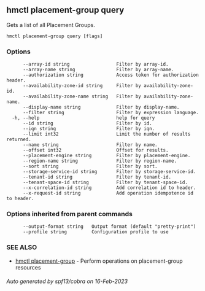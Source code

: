 ## hmctl placement-group query

Gets a list of all Placement Groups.

```
hmctl placement-group query [flags]
```

### Options

```
      --array-id string                 Filter by array-id.
      --array-name string               Filter by array-name.
      --authorization string            Access token for authorization header.
      --availability-zone-id string     Filter by availability-zone-id.
      --availability-zone-name string   Filter by availability-zone-name.
      --display-name string             Filter by display-name.
      --filter string                   Filter by expression language.
  -h, --help                            help for query
      --id string                       Filter by id.
      --iqn string                      Filter by iqn.
      --limit int32                     Limit the number of results returned.
      --name string                     Filter by name.
      --offset int32                    Offset for results.
      --placement-engine string         Filter by placement-engine.
      --region-name string              Filter by region-name.
      --sort string                     Filter by sort.
      --storage-service-id string       Filter by storage-service-id.
      --tenant-id string                Filter by tenant-id.
      --tenant-space-id string          Filter by tenant-space-id.
      --x-correlation-id string         Add correlation id to header.
      --x-request-id string             Add operation idempotence id to header.
```

### Options inherited from parent commands

```
      --output-format string   Output format (default "pretty-print")
      --profile string         Configuration profile to use
```

### SEE ALSO

* [hmctl placement-group](hmctl_placement-group.md)	 - Perform operations on placement-group resources

###### Auto generated by spf13/cobra on 16-Feb-2023
